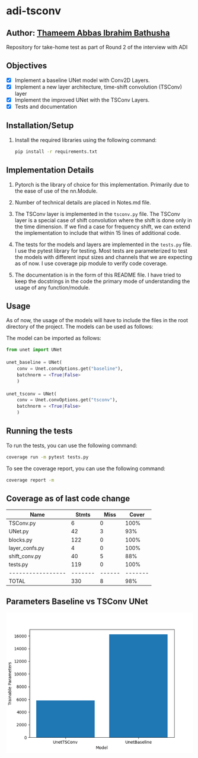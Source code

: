 # adi-tsconv

## Author: [Thameem Abbas Ibrahim Bathusha](tabbas97@gmail.com)

Repository for take-home test as part of Round 2 of the interview with ADI

## Objectives

- [x] Implement a baseline UNet model with Conv2D Layers.
- [x] Implement a new layer architecture, time-shift convolution (TSConv) layer
- [x] Implement the improved UNet with the TSConv Layers.
- [x] Tests and documentation

## Installation/Setup

1. Install the required libraries using the following command:

    ```bash
    pip install -r requirements.txt
    ```

## Implementation Details

1. Pytorch is the library of choice for this implementation. Primarily due to the ease of use of the nn.Module.

2. Number of technical details are placed in Notes.md file.

3. The TSConv layer is implemented in the `tsconv.py` file. The TSConv layer is a special case of shift convolution where the shift is done only in the time dimension. If we find a case for frequency shift, we can extend the implementation to include that within 15 lines of additional code.

4. The tests for the models and layers are implemented in the `tests.py` file. I use the pytest library for testing. Most tests are parameterized to test the models with different input sizes and channels that we are expecting as of now. I use coverage pip module to verify code coverage.

5. The documentation is in the form of this README file. I have tried to keep the docstrings in the code the primary mode of understanding the usage of any function/module.

## Usage

As of now, the usage of the models will have to include the files in the root directory of the project. The models can be used as follows:

The model can be imported as follows:

```python
from unet import UNet

unet_baseline = UNet(
    conv = Unet.convOptions.get("baseline"), 
    batchnorm = <True|False>
    )

unet_tsconv = UNet(
    conv = Unet.convOptions.get("tsconv"), 
    batchnorm = <True|False>
    )
```

## Running the tests

To run the tests, you can use the following command:

```bash
coverage run -m pytest tests.py
```

To see the coverage report, you can use the following command:

```bash
coverage report -m
```

## Coverage as of last code change

| Name            | Stmts | Miss | Cover |
|-----------------|-------|------|-------|
| TSConv.py       | 6     | 0    | 100%  |
| UNet.py         | 42    | 3    | 93%   |
| blocks.py       | 122   | 0    | 100%  |
| layer_confs.py  | 4     | 0    | 100%  |
| shift_conv.py   | 40    | 5    | 88%   |
| tests.py        | 119   | 0    | 100%  |
|-----------------|-------|------|-------|
| TOTAL           | 330   | 8    | 98%   |

## Parameters Baseline vs TSConv UNet

![Trainable parameters difference](./param_compare.png)
